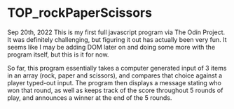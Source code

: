 # TOP_rockPaperScissors
Sep 20th, 2022
This is my first full javascript program via The Odin Project. It was
    definitely challenging, but figuring it out has actually been very
    fun. It seems like I may be adding DOM later on and doing some more
    with the program itself, but this is it for now. 

So far, this program essentially takes a computer generated input of 
    3 items in an array (rock, paper and scissors), and compares that
    choice against a player typed-out input. The program then displays
    a message stating who won that round, as well as keeps track of
    the score throughout 5 rounds of play, and announces a winner at the
    end of the 5 rounds. 